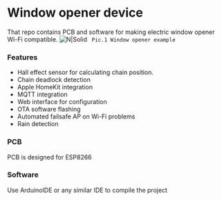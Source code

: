 # Window opener device
That repo contains PCB and software for making electric window opener Wi-Fi compatible.
![N|Solid](https://ae01.alicdn.com/kf/Ha65f3fbd158749f09aea4a969eb7e6b1T.jpg)
``` Pic.1 Window opener example```
### Features
* Hall effect sensor for calculating chain position.
* Chain deadlock detection
* Apple HomeKit integration
* MQTT integration
* Web interface for configuration
* OTA software flashing
* Automated failsafe AP on Wi-Fi problems
* Rain detection
### PCB
PCB is designed for ESP8266

### Software
Use ArduinoIDE or any similar IDE to compile the project 